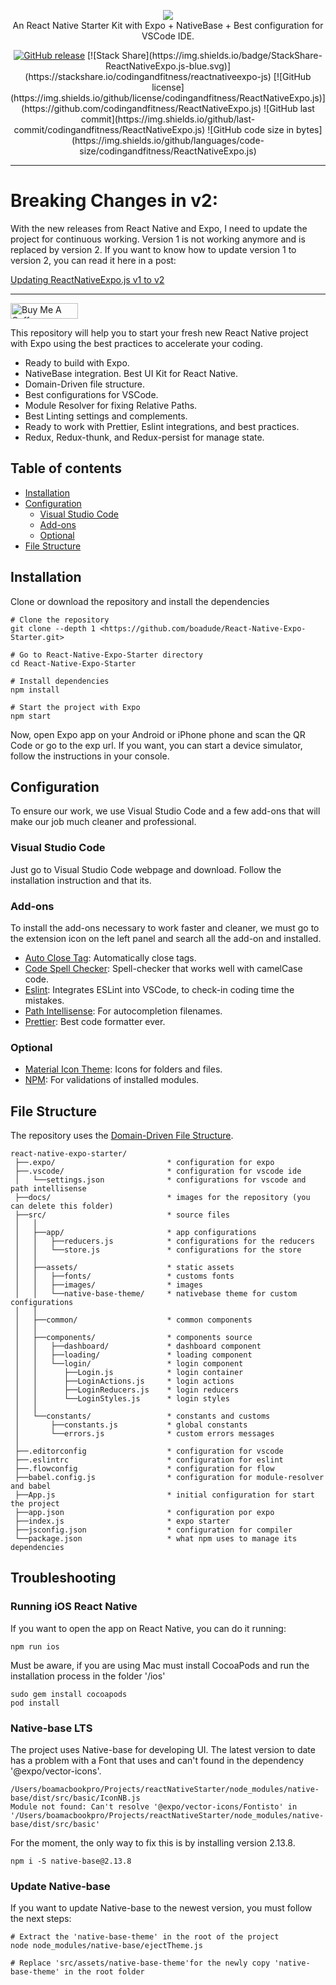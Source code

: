 <p align="center">
    <img src="https://codingandfitness.s3.amazonaws.com/images/reactnativeexpo-v2.png"><br>
    An React Native Starter Kit with Expo + NativeBase + Best configuration for VSCode IDE.
</p>

<p align="center">
    <a href="#"><img src="https://img.shields.io/github/v/release/codingandfitness/ReactNativeExpo.js" alt="GitHub release"></a>
    [![Stack Share](https://img.shields.io/badge/StackShare-ReactNativeExpo.js-blue.svg)](https://stackshare.io/codingandfitness/reactnativeexpo-js) [![GitHub license](https://img.shields.io/github/license/codingandfitness/ReactNativeExpo.js)](https://github.com/codingandfitness/ReactNativeExpo.js) ![GitHub last commit](https://img.shields.io/github/last-commit/codingandfitness/ReactNativeExpo.js) ![GitHub code size in bytes](https://img.shields.io/github/languages/code-size/codingandfitness/ReactNativeExpo.js)
</p>

---

# Breaking Changes in v2:

With the new releases from React Native and Expo, I need to update the project for continuous working. Version 1 is not working anymore and is replaced by version 2.
If you want to know how to update version 1 to version 2, you can read it here in a post:

[Updating ReactNativeExpo.js v1 to v2](https://dev.to/codingandfitness/updating-reactnativeexpo-js-v1-to-v2-40nc)

---

<a href="https://www.buymeacoffee.com/ur4EkB5" target="_blank"><img src="https://cdn.buymeacoffee.com/buttons/arial-blue.png" alt="Buy Me A Coffee" style="height: 25px !important;width: 108px !important;" ></a>

This repository will help you to start your fresh new React Native project with Expo using the best practices to accelerate your coding.

- Ready to build with Expo.
- NativeBase integration. Best UI Kit for React Native.
- Domain-Driven file structure.
- Best configurations for VSCode.
- Module Resolver for fixing Relative Paths.
- Best Linting settings and complements.
- Ready to work with Prettier, Eslint integrations, and best practices.
- Redux, Redux-thunk, and Redux-persist for manage state.

## Table of contents

- [Installation](#instalation)
- [Configuration](#configuration)
  - [Visual Studio Code](#visual-studio-code)
  - [Add-ons](#add-ons)
  - [Optional](#optionals)
- [File Structure](#file-structure)

## Installation

Clone or download the repository and install the dependencies

    # Clone the repository
    git clone --depth 1 <https://github.com/boadude/React-Native-Expo-Starter.git>

    # Go to React-Native-Expo-Starter directory
    cd React-Native-Expo-Starter

    # Install dependencies
    npm install

    # Start the project with Expo
    npm start

Now, open Expo app on your Android or iPhone phone and scan the QR Code or go to the exp url. If you want, you can start a device simulator, follow the instructions in your console.

## Configuration

To ensure our work, we use Visual Studio Code and a few add-ons that will make our job much cleaner and professional.

### Visual Studio Code

Just go to Visual Studio Code webpage and download. Follow the installation instruction and that its.

### Add-ons

To install the add-ons necessary to work faster and cleaner, we must go to the extension icon on the left panel and search all the add-on and installed.

- [Auto Close Tag](https://marketplace.visualstudio.com/items?itemName=formulahendry.auto-close-tag): Automatically close tags.
- [Code Spell Checker](https://marketplace.visualstudio.com/items?itemName=streetsidesoftware.code-spell-checker): Spell-checker that works well with camelCase code.
- [Eslint](https://marketplace.visualstudio.com/items?itemName=dbaeumer.vscode-eslint): Integrates ESLint into VSCode, to check-in coding time the mistakes.
- [Path Intellisense](https://marketplace.visualstudio.com/items?itemName=christian-kohler.path-intellisense): For autocompletion filenames.
- [Prettier](https://marketplace.visualstudio.com/items?itemName=esbenp.prettier-vscode): Best code formatter ever.

### Optional

- [Material Icon Theme](https://marketplace.visualstudio.com/items?itemName=PKief.material-icon-theme): Icons for folders and files.
- [NPM](https://marketplace.visualstudio.com/items?itemName=eg2.vscode-npm-script): For validations of installed modules.

## File Structure

The repository uses the [Domain-Driven File Structure](https://medium.com/@hassan.djirdeh/domain-driven-react-redux-a474ecf7d126).

    react-native-expo-starter/
     ├──.expo/                         * configuration for expo
     ├──.vscode/                       * configuration for vscode ide
     │   └──settings.json              * configurations for vscode and path intellisense
     ├──docs/                          * images for the repository (you can delete this folder)
     ├──src/                           * source files
     │   │
     │   ├──app/                       * app configurations
     │   │   ├──reducers.js            * configurations for the reducers
     │   │   └──store.js               * configurations for the store
     │   │
     │   ├──assets/                    * static assets
     │   │   ├──fonts/                 * customs fonts
     │   │   ├──images/                * images
     │   │   └──native-base-theme/     * nativebase theme for custom configurations
     │   │
     │   ├──common/                    * common components
     │   │
     │   ├──components/                * components source
     │   │   ├──dashboard/             * dashboard component
     │   │   ├──loading/               * loading component
     │   │   └──login/                 * login component
     │   │      ├──Login.js            * login container
     │   │      ├──LoginActions.js     * login actions
     │   │      ├──LoginReducers.js    * login reducers
     │   │      └──LoginStyles.js      * login styles
     │   │
     │   └──constants/                 * constants and customs
     │       ├──constants.js           * global constants
     │       └──errors.js              * custom errors messages
     │
     ├──.editorconfig                  * configuration for vscode
     ├──.eslintrc                      * configuration for eslint
     ├──.flowconfig                    * configuration for flow
     ├──babel.config.js                * configuration for module-resolver and babel
     ├──App.js                         * initial configuration for start the project
     ├──app.json                       * configuration por expo
     ├──index.js                       * expo starter
     ├──jsconfig.json                  * configuration for compiler
     └──package.json                   * what npm uses to manage its dependencies

## Troubleshooting

### Running iOS React Native

If you want to open the app on React Native, you can do it running:

    npm run ios

Must be aware, if you are using Mac must install CocoaPods and run the installation process in the folder '/ios'

    sudo gem install cocoapods
    pod install

### Native-base LTS

The project uses Native-base for developing UI. The latest version to date has a problem with a Font that uses and can't found in the dependency '@expo/vector-icons'.

    /Users/boamacbookpro/Projects/reactNativeStarter/node_modules/native-base/dist/src/basic/IconNB.js
    Module not found: Can't resolve '@expo/vector-icons/Fontisto' in '/Users/boamacbookpro/Projects/reactNativeStarter/node_modules/native-base/dist/src/basic'

For the moment, the only way to fix this is by installing version 2.13.8.

    npm i -S native-base@2.13.8

### Update Native-base

If you want to update Native-base to the newest version, you must follow the next steps:

    # Extract the 'native-base-theme' in the root of the project
    node node_modules/native-base/ejectTheme.js

    # Replace 'src/assets/native-base-theme'for the newly copy 'native-base-theme' in the root folder
